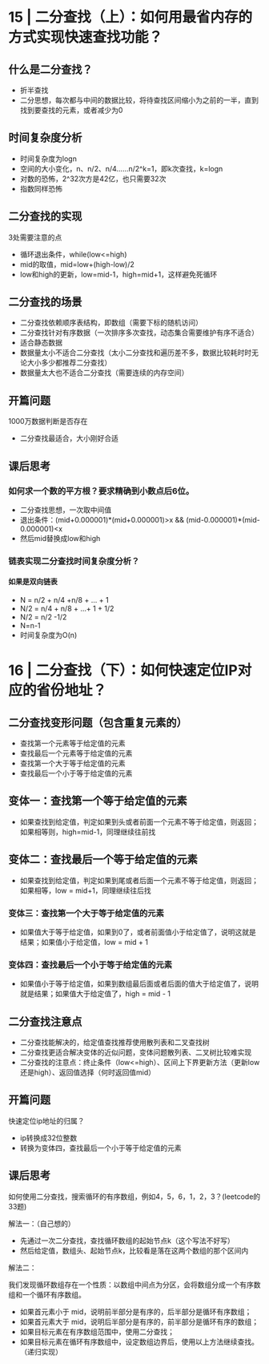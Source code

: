 # 15 | 二分查找（上）：如何用最省内存的方式实现快速查找功能？

## 什么是二分查找？

- 折半查找
- 二分思想，每次都与中间的数据比较，将待查找区间缩小为之前的一半，直到找到要查找的元素，或者减少为0

## 时间复杂度分析

- 时间复杂度为logn
- 空间的大小变化，n、n/2、n/4……n/2^k=1，即k次查找，k=logn
- 对数的恐怖，2^32次方是42亿，也只需要32次
- 指数同样恐怖

## 二分查找的实现

3处需要注意的点

- 循环退出条件，while(low<=high)
- mid的取值，mid=low+(high-low)/2
- low和high的更新，low=mid-1，high=mid+1，这样避免死循环

## 二分查找的场景

- 二分查找依赖顺序表结构，即数组（需要下标的随机访问）
- 二分查找针对有序数据（一次排序多次查找，动态集合需要维护有序不适合）
- 适合静态数据
- 数据量太小不适合二分查找（太小二分查找和遍历差不多，数据比较耗时时无论大小多少都推荐二分查找）
- 数据量太大也不适合二分查找（需要连续的内存空间）

## 开篇问题

1000万数据判断是否存在

- 二分查找最适合，大小刚好合适

## 课后思考

### 如何求一个数的平方根？要求精确到小数点后6位。

- 二分查找思想，一次取中间值
- 退出条件：(mid+0.000001)\*(mid+0.000001)>x && (mid-0.000001)\*(mid-0.000001)<x
- 然后mid替换成low和high

### 链表实现二分查找时间复杂度分析？

#### 如果是双向链表

- N = n/2 + n/4 +n/8 + ... + 1 
- N/2 =       n/4 + n/8 + ...+ 1 + 1/2
- N/2 = n/2 -1/2
- N=n-1
- 时间复杂度为O(n)



# 16 | 二分查找（下）：如何快速定位IP对应的省份地址？

## 二分查找变形问题（包含重复元素的）

- 查找第一个元素等于给定值的元素
- 查找最后一个元素等于给定值的元素
- 查找第一个大于等于给定值的元素
- 查找最后一个小于等于给定值的元素

## 变体一：查找第一个等于给定值的元素

- 如果查找到给定值，判定如果到头或者前面一个元素不等于给定值，则返回；如果相等则，high=mid-1，同理继续往前找

## 变体二：查找最后一个等于给定值的元素

- 如果查找到给定值，判定如果到尾或者后面一个元素不等于给定值，则返回；如果相等，low = mid+1，同理继续往后找

### 变体三：查找第一个大于等于给定值的元素

- 如果值大于等于给定值，如果到0了，或者前面值小于给定值了，说明这就是结果；如果值小于给定值，low = mid + 1

### 变体四：查找最后一个小于等于给定值的元素

- 如果值小于等于给定值，如果到数组最后面或者后面的值大于给定值了，说明就是结果；如果值大于给定值了，high = mid - 1

## 二分查找注意点

- 二分查找能解决的，给定值查找推荐使用散列表和二叉查找树
- 二分查找更适合解决变体的近似问题，变体问题散列表、二叉树比较难实现
- 二分查找的注意点：终止条件（low<=high）、区间上下界更新方法（更新low还是high）、返回值选择（何时返回值mid）

## 开篇问题

快速定位ip地址的归属？

- ip转换成32位整数
- 转换为变体四，查找最后一个小于等于给定值的元素

## 课后思考

如何使用二分查找，搜索循环的有序数组，例如4，5，6，1，2，3？(leetcode的33题)

解法一：（自己想的）

- 先通过一次二分查找，查找循环数组的起始节点k（这个写法不好写）
- 然后给定值，数组头、起始节点k，比较看是落在这两个数组的那个区间内

解法二：

我们发现循环数组存在一个性质：以数组中间点为分区，会将数组分成一个有序数组和一个循环有序数组。

- 如果首元素小于 mid，说明前半部分是有序的，后半部分是循环有序数组；
- 如果首元素大于 mid，说明后半部分是有序的，前半部分是循环有序的数组；
- 如果目标元素在有序数组范围中，使用二分查找；
- 如果目标元素在循环有序数组中，设定数组边界后，使用以上方法继续查找。（递归实现）